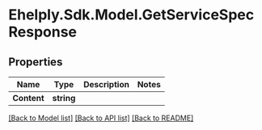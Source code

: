 # Ehelply.Sdk.Model.GetServiceSpecResponse

## Properties

Name | Type | Description | Notes
------------ | ------------- | ------------- | -------------
**Content** | **string** |  | 

[[Back to Model list]](../README.md#documentation-for-models) [[Back to API list]](../README.md#documentation-for-api-endpoints) [[Back to README]](../README.md)

